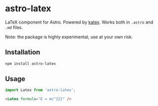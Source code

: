 # astro-latex

LaTeX component for Astro. Powered by [katex](https://katex.org). Works both in `.astro` and `.md` files.

Note: the package is highly experimental, use at your own risk.

## Installation

```bash
npm install astro-latex
```

## Usage

```js
import Latex from 'astro-latex';
```

```html
<Latex formula="E = mc^{2}" />
```
